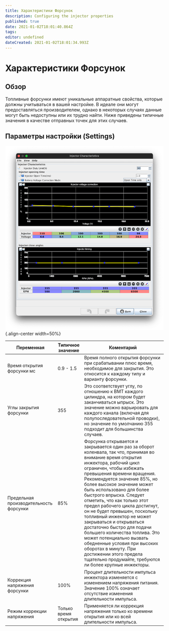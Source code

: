 ```yaml
---
title: Характеристики Форсунок
description: Configuring the injector properties
published: true
date: 2021-01-02T18:01:40.864Z
tags: 
editor: undefined
dateCreated: 2021-01-02T18:01:34.993Z
---
```


# Характеристики Форсунок
## Обзор
Топливные форсунки имеют уникальные аппаратные свойства, которые должны учитываться в вашей настройке. В идеале они могут предоставляться производителем, однако в некоторых случаях данные могут быть недоступны или их трудно найти. Ниже приведены типичные значения в качестве отправных точек для этих случаев. 

## Параметры настройки (Settings)
![Injector Characteristics](/img/constants/injectorChars.png){.align-center width=50%}

| Переменная                    | Типичное значение | Коментарий                                                                                                                                                                                                                                                                                                                                                                                                                                                                                                                                                                          |
|-----------------------------|---------------|----------------------------------------------------------------------------------------------------------------------------------------------------------------------------------------------------------------------------------------------------------------------------------------------------------------------------------------------------------------------------------------------------------------------------------------------------------------------------------------------------------------------------------------------------------------------------------|
| Время открытия форсунки мс   | 0.9 - 1.5     | Время полного открытия форсунки при срабатывании плюс время, необходимое для закрытия. Это относится к каждому типу и варианту форсунки.                                                                                                                                                                                                                                                           |
| Углы закрытия форсунки       | 355           | Это соответствует углу, по отношению к ВМТ каждого цилиндра, на котором будет заканчиваться ыпрыск. Это значение можно варьировать для каждого канала (включая для полупоследовательной проводки), но значение по умолчанию 355 подходит для большинства случаев.                                                                                                                                                                                                                                                                                                                                             |
| Предельная производительность форсунки         | 85%           | Форсунка открывается и закрывается один раз за оборот коленвала, так что, принимая во внимание время открытия инжектора, рабочий цикл ограничен, чтобы избежать превышения времени вращения. Рекомендуется значение 85%, но более высокое значение может быть использовано для более быстрого впрыска. Следует отметить, что как только этот предел рабочего цикла достигнут, он не будет превышен, поскольку топливный инжектор не может закрываться и открываться достаточно быстро для подачи большего количества топлива. Это может потенциально вызвать обедненные условия при высоких оборотах в минуту. При достижении этого предела тщательно продумайте, требуются ли более крупные инжекторы. |
| Коррекция напряжения форсунки | 100%          | Процент длительности импульса инжектора изменяется с изменением напряжения питания. Значение 100% означает отсутствие изменения длительности импульса.                                                                                                                                                                                                                                                                                                                                                                                                                                        |
| Режим коррекции напряжения     | Только время открытия| Применяется ли коррекция напряжения только ко времени открытия или ко всей длительности импульса. |
